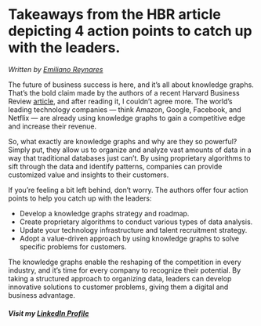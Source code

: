 # Takeaways from the HBR article depicting 4 action points to catch up with the leaders.

*Written by [Emiliano Reynares](https://www.linkedin.com/in/ereynrs/)*

The future of business success is here, and it’s all about knowledge graphs. That’s the bold claim made by the authors of a recent Harvard Business Review [article](https://hbr.org/2022/05/the-next-great-digital-advantage), and after reading it, I couldn’t agree more. The world’s leading technology companies — think Amazon, Google, Facebook, and Netflix — are already using knowledge graphs to gain a competitive edge and increase their revenue.

So, what exactly are knowledge graphs and why are they so powerful? Simply put, they allow us to organize and analyze vast amounts of data in a way that traditional databases just can’t. By using proprietary algorithms to sift through the data and identify patterns, companies can provide customized value and insights to their customers.

If you’re feeling a bit left behind, don’t worry. The authors offer four action points to help you catch up with the leaders:

* Develop a knowledge graphs strategy and roadmap.
* Create proprietary algorithms to conduct various types of data analysis.
* Update your technology infrastructure and talent recruitment strategy.
* Adopt a value-driven approach by using knowledge graphs to solve specific problems for customers.

The knowledge graphs enable the reshaping of the competition in every industry, and it’s time for every company to recognize their potential. By taking a structured approach to organizing data, leaders can develop innovative solutions to customer problems, giving them a digital and business advantage.

##### Visit my [LinkedIn Profile](https://www.linkedin.com/in/ereynrs/)